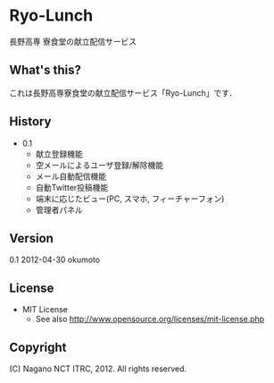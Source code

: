 Ryo-Lunch
=======================================

長野高専 寮食堂の献立配信サービス

## What's this?
これは長野高専寮食堂の献立配信サービス「Ryo-Lunch」です．

## History
* 0.1
	* 献立登録機能
	* 空メールによるユーザ登録/解除機能
	* メール自動配信機能
	* 自動Twitter投稿機能
	* 端末に応じたビュー(PC, スマホ, フィーチャーフォン)
	* 管理者パネル 

## Version
0.1 2012-04-30 okumoto

## License
* MIT License
	* See also <http://www.opensource.org/licenses/mit-license.php>

## Copyright
(C) Nagano NCT ITRC, 2012. All rights reserved.
